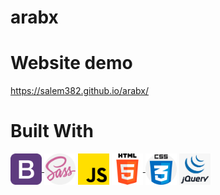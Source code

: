 # arabx



# Website demo

https://salem382.github.io/arabx/

# Built With


<a href ="#"> <img align="center" src="./images/11.png" height="50" width="50"/> </a>
<a href ="#"> <img align="center" src="./images/12.png" height="50" width="50"/></a>
<a href ="#"> <img align="center" src="./images/13.png" height="50" width="50"/></a>
<a href ="#"> <img align="center" src="./images/14.png" height="50" width="50"/> </a>
<a href ="#"> <img align="center" src="./images/15.png" height="50" width="50"/></a>
<a href ="#"> <img align="center" src="./images/16.png" height="50" width="50"/></a>

